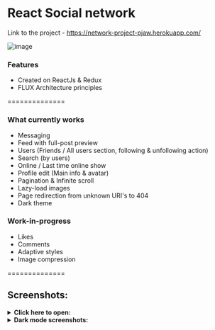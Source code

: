 # React Social network

Link to the project - https://network-project-pjaw.herokuapp.com/

![image](https://user-images.githubusercontent.com/47056812/138449805-28c5e0e3-f31e-418b-87a2-499f40d8d675.png)

### Features

- Created on ReactJs & Redux
- FLUX Architecture principles

==============


### What currently works
- Messaging
- Feed with full-post preview
- Users (Friends / All users section, following & unfollowing action)
- Search (by users)
- Online / Last time online show
- Profile edit (Main info & avatar)
- Pagination & Infinite scroll
- Lazy-load images
- Page redirection from unknown URI's to 404
- Dark theme

### Work-in-progress
- Likes
- Comments
- Adaptive styles
- Image compression

==============

## Screenshots:

<details><summary><b>Click here to open:</b></summary>
  
![image](https://user-images.githubusercontent.com/47056812/138449805-28c5e0e3-f31e-418b-87a2-499f40d8d675.png)
![image](https://user-images.githubusercontent.com/47056812/138449621-eacc8392-37c6-4eef-8b24-6e661cea3f46.png)
![image](https://user-images.githubusercontent.com/47056812/138451101-830d7d7f-1d60-45da-b681-8dc74556741b.png)
![image](https://user-images.githubusercontent.com/47056812/138449872-6aa94511-a7b0-46a5-9597-ce9e9b6f719d.png)
![image](https://user-images.githubusercontent.com/47056812/139247259-ed90c80d-50ab-4346-b0b2-77c5e295c309.png)
![image](https://user-images.githubusercontent.com/47056812/138449927-1424ca5a-e27b-48b2-8c9b-fee4fabd21b6.png)
![image](https://user-images.githubusercontent.com/47056812/138450013-6c19b907-b244-4b5d-8550-fa90ed3e1c41.png)
![image](https://user-images.githubusercontent.com/47056812/138450998-f6b04bd1-09f5-4209-a03f-06c67d550b93.png)


</details>

<details><summary><b>Dark mode screenshots:</b></summary>
  
![image](https://user-images.githubusercontent.com/47056812/138449699-969f25df-081f-4ab5-834c-9d4ea8aa14ab.png)
![image](https://user-images.githubusercontent.com/47056812/138449745-cbf6f4f8-89d8-4f5e-b0f4-f0b3f61ba446.png)
![image](https://user-images.githubusercontent.com/47056812/138450559-d047d8e5-978c-4890-a4b6-c60a0457b7b0.png)
![image](https://user-images.githubusercontent.com/47056812/138450397-e04c7b29-0ce7-43ce-8b44-5d21172e41ee.png)

  
</details>




